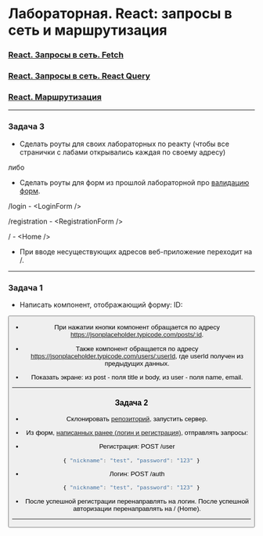 # Лабораторная. React: запросы в сеть и маршрутизация

###  [React. Запросы в сеть. Fetch](https://dmitryweiner.github.io/web-lectures/React%20-%20Network.html)
###  [React. Запросы в сеть. React Query](https://dmitryweiner.github.io/web-lectures/React%20-%20Query.html)
###  [React. Маршрутизация](https://dmitryweiner.github.io/web-lectures/React%20-%20Router.html)

---


### Задача 3

* Сделать роуты для своих лабораторных по реакту (чтобы все странички с лабами открывались каждая по своему адресу)

либо 

* Сделать роуты для форм из прошлой лабораторной про  [валидацию форм](https://dmitryweiner.github.io/web-lectures/React%20-%20Form%20validation.html).

/login - \<LoginForm /\>

/registration - \<RegistrationForm /\>

/ - \<Home /\>
  
* При вводе несуществующих адресов веб-приложение переходит на /.

---

### Задача 1

* Написать компонент, отображающий форму:
ID:
<inpit style="width: 200px"/>
<button text="Получить данные!"/>

* При нажатии кнопки компонент обращается по адресу https://jsonplaceholder.typicode.com/posts/:id.

* Также компонент обращается по адресу https://jsonplaceholder.typicode.com/users/:userId, где userId получен из предыдущих данных.

* Показать экране: из post - поля title и body, из user - поля name, email.

---

### Задача 2

* Склонировать [репозиторий](https://github.com/dmitryweiner/mini-chat-server), запустить сервер.

* Из форм, [написанных ранее (логин и регистрация)](https://dmitryweiner.github.io/web-lectures/React%20-%20Form%20validation.html), отправлять запросы:

* Регистрация: POST /user
```js
{ "nickname": "test", "password": "123" }
```

* Логин: POST /auth
```js
{ "nickname": "test", "password": "123" }
```

* После успешной регистрации перенаправлять на логин. После успешной авторизации перенаправлять на / (Home).

---

